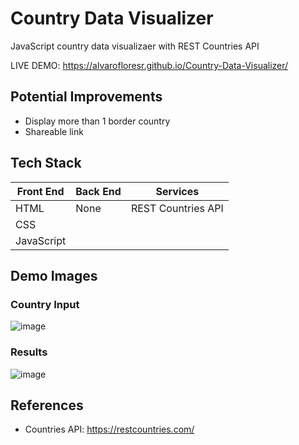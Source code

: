 # Country Data Visualizer
JavaScript country data visualizaer with REST Countries API

LIVE DEMO: https://alvarofloresr.github.io/Country-Data-Visualizer/

## Potential Improvements
- Display more than 1 border country
- Shareable link

## Tech Stack
| Front End  | Back End | Services |
|------------|----------|----------|
| HTML       | None     | REST Countries API  |
| CSS        |          |          |
| JavaScript |          |          |

## Demo Images

### Country Input
![image](https://user-images.githubusercontent.com/87340855/223836363-e6dbe66e-c390-4de9-9232-d2c3634834db.png)

### Results
![image](https://user-images.githubusercontent.com/87340855/223836442-93009fd3-c340-438b-ad58-1f45ea184308.png)

## References
- Countries API: https://restcountries.com/

